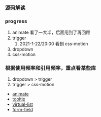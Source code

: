 ### [源码解读](https://www.yuque.com/lulu27753/antd)

### progress

1. animate 看了一大半，后面用到了再回顾
2. trigger
   1. 2021-1-22/20:00 看到 css-motion
3. dropdown
4. css-motion

### 根据使用频率和引用频率，重点看某些库

1. dropdown > trigger
2. trigger > css-motion

- [animate](./Animation/animate.xmind)
- [tooltip](./ToolTip.xmind)
- [virtual-list](./virtual-list.xmind)
- [form-field](./form-field.xmind)
